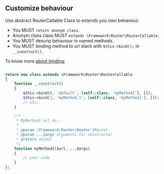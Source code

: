 # 


## Customize behaviour

Use abstract RouterCallable Class to extends you own behaviour.

- You MUST `return anonym class`.
- Anonym class class MUST `extends \Framework\Router\RouterCallable`.
- You MUST descrip behaviour in named methods.
- You MUST binding method to url stack with `$this->bind();` in `__construct()`.

To know more [about binding]();

```php

return new class extends \Framework\Router\RouterCallable
{
    function __construct()
    {
        $this->bind(0, 'default', [self::class, 'myMethod1'], []);
        $this->bind(1, 'myMethod_1', [self::class, 'myMethod1'], []);
        // etc..
    }

    /**
     * MyMethod1 wil do...
     * 
     * @param \Framework\Router\Router $Router 
     * @param ...$args arguments for constructor
     * @return object
     */
    function myMethod1($url, ...$args)
    {
        // your code
    }
};

```